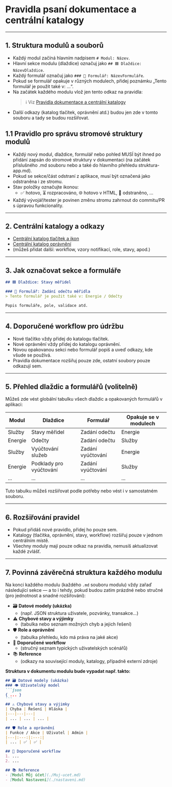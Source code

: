 # Pravidla psaní dokumentace a centrální katalogy

---

## 1. Struktura modulů a souborů

- Každý modul začíná hlavním nadpisem `# Modul: Název`.
- Hlavní sekce modulu (dlaždice) označuj jako `## 🟦 Dlaždice: NázevDlaždice`.
- Každý formulář označuj jako `### 📝 Formulář: NázevFormuláře`.
- Pokud se formulář opakuje v různých modulech, přidej poznámku „Tento formulář je použit také v: ...“.
- Na začátek každého modulu vlož jen tento odkaz na pravidla:
  > ℹ️ Viz [Pravidla dokumentace a centrální katalogy](./pravidla.md)
- Další odkazy (katalog tlačítek, oprávnění atd.) budou jen zde v tomto souboru a tady se budou rozšiřovat.

## 1.1 Pravidlo pro správu stromové struktury modulů

- Každý nový modul, dlaždice, formulář nebo pohled MUSÍ být ihned po přidání zapsán do stromové struktury v dokumentaci (na začátek příslušného .md souboru nebo a také do hlavního přehledu struktura-app.md).
- Pokud se sekce/část odstraní z aplikace, musí být označená jako odstraněna i ze stromu.
- Stav položky označujte ikonou:  
  - ✅ hotovo, ⏳ rozpracováno, 🌐 hotovo v HTML, 🚫 odstraněno, …
- Každý vývojář/tester je povinen změnu stromu zahrnout do commitu/PR s úpravou funkcionality.
---

## 2. Centrální katalogy a odkazy

- [Centrální katalog tlačítek a ikon](./common-actions.md)
- [Centrální katalog oprávnění](./permissions-catalog.md)
- (můžeš přidat další: workflow, vzory notifikací, role, stavy, apod.)

---

## 3. Jak označovat sekce a formuláře

```markdown
## 🟦 Dlaždice: Stavy měřidel

### 📝 Formulář: Zadání odečtu měřidla
> Tento formulář je použit také v: Energie / Odečty

Popis formuláře, pole, validace atd.
```

---

## 4. Doporučené workflow pro údržbu

- Nové tlačítko vždy přidej do katalogu tlačítek.
- Nové oprávnění vždy přidej do katalogu oprávnění.
- Novou opakovanou sekci nebo formulář popiš a uveď odkazy, kde všude se používá.
- Pravidla dokumentace rozšiřuj pouze zde, ostatní soubory pouze odkazují sem.

---

## 5. Přehled dlaždic a formulářů (volitelně)

Můžeš zde vést globální tabulku všech dlaždic a opakovaných formulářů v aplikaci:

| Modul       | Dlaždice           | Formulář            | Opakuje se v modulech         |
|-------------|--------------------|---------------------|-------------------------------|
| Služby      | Stavy měřidel      | Zadání odečtu       | Energie                       |
| Energie     | Odečty             | Zadání odečtu       | Služby                        |
| Služby      | Vyúčtování služeb  | Zadání vyúčtování   | Energie                       |
| Energie     | Podklady pro vyúčtování | Zadání vyúčtování| Služby                        |
| ...         | ...                | ...                 | ...                           |

Tuto tabulku můžeš rozšiřovat podle potřeby nebo vést i v samostatném souboru.

---

## 6. Rozšiřování pravidel

- Pokud přidáš nové pravidlo, přidej ho pouze sem.
- Katalogy (tlačítka, oprávnění, stavy, workflow) rozšiřuj pouze v jednom centrálním místě.
- Všechny moduly mají pouze odkaz na pravidla, nemusíš aktualizovat každé zvlášť.

---

## 7. Povinná závěrečná struktura každého modulu

Na konci každého modulu (každého `.md` souboru modulu) vždy zařaď následující sekce — a to i tehdy, pokud budou zatím prázdné nebo stručné (pro jednotnost a snadné rozšiřování):

- 🗃️ **Datové modely (ukázka)**
  - (např. JSON struktura uživatele, pozvánky, transakce…)
- ⚠️ **Chybové stavy a výjimky**
  - (tabulka nebo seznam možných chyb a jejich řešení)
- 🛡️ **Role a oprávnění**
  - (tabulka přehledu, kdo má práva na jaké akce)
- 📑 **Doporučené workflow**
  - (stručný seznam typických uživatelských scénářů)
- 📚 **Reference**
  - (odkazy na související moduly, katalogy, případně externí zdroje)

**Struktura v dokumentu modulu bude vypadat např. takto:**

````markdown
## 🗃️ Datové modely (ukázka)
### 👁️ Uživatelský model
```json
{ ... }
```
## ⚠️ Chybové stavy a výjimky
| Chyba | Řešení | Hláska |
|---|---|---|
| ... | ... | ... |

## 🛡️ Role a oprávnění
| Funkce / Akce | Uživatel | Admin |
|---|:---:|:---:|
| ... | ✅ | ✅ |

## 📑 Doporučené workflow
1. ...
2. ...

## 📚 Reference
- [Modul Můj účet](./Muj-ucet.md)
- [Modul Nastavení](./nastaveni.md)
